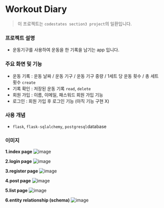 # **Workout Diary**

> 이 프로젝트는 `codestates section3 project`의 일환입니다.


### 프로젝트 설명
- 운동기구를 사용하여 운동을 한 기록을 남기는 app 입니다.


### 주요 화면 및 기능
- 운동 기록 : 운동 날짜 / 운동 기구 / 운동 기구 중량 / 1세트 당 운동 횟수 / 총 세트 횟수 `create` 
- 기록 확인 : 저장된 운동 기록 `read`, `delete`
- 회원 가입 : 이름, 이메일, 패스워드 회원 가입 기능
- 로그인 : 회원 가입 후 로그인 기능 (아직 기능 구현 X)

### 사용 개념
- `flask`, `flask-sqlalchemy`, `postgresql`database

### 이미지
  **1.index page**
    ![image](https://user-images.githubusercontent.com/74661937/144897571-ffcf3218-49cb-4997-8944-fc5150850b9f.png)
    
  **2.login page**
    ![image](https://user-images.githubusercontent.com/74661937/144897918-95dda760-8ddd-40de-9878-7b6f8be94d86.png)
  
  **3.register page**
    ![image](https://user-images.githubusercontent.com/74661937/144898045-743245fa-fda0-42f0-9468-49b1111516e0.png)
  
  **4.post page**
    ![image](https://user-images.githubusercontent.com/74661937/144898145-6c6ed03a-efe4-4c09-9306-28a7639ce579.png)

  **5.list page**
    ![image](https://user-images.githubusercontent.com/74661937/144898240-e6741f4c-7bc2-4d01-951b-43dc8f5f8071.png)
  
  **6.entity relationship (schema)**
    ![image](https://user-images.githubusercontent.com/74661937/144898320-83c7cb24-cf5f-4462-81b1-68e7cb1e617b.png)


